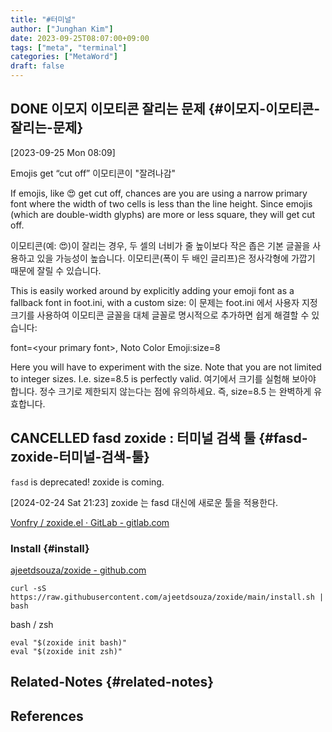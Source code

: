```yaml
---
title: "#터미널"
author: ["Junghan Kim"]
date: 2023-09-25T08:07:00+09:00
tags: ["meta", "terminal"]
categories: ["MetaWord"]
draft: false
---
```


## <span class="org-todo done DONE">DONE</span> 이모지 이모티콘 잘리는 문제 {#이모지-이모티콘-잘리는-문제}

<span class="timestamp-wrapper"><span class="timestamp">[2023-09-25 Mon 08:09]</span></span>

Emojis get “cut off” 이모티콘이 "잘려나감"

If emojis, like 😍 get cut off, chances are you are using a narrow primary font where the width of two cells is less than the line height. Since emojis (which are double-width glyphs) are more or less square, they will get cut off.

이모티콘(예: 😍)이 잘리는 경우, 두 셀의 너비가 줄 높이보다 작은 좁은 기본 글꼴을 사용하고 있을 가능성이 높습니다. 이모티콘(폭이 두 배인 글리프)은 정사각형에 가깝기 때문에 잘릴 수 있습니다.

This is easily worked around by explicitly adding your emoji font as a fallback font in foot.ini, with a custom size: 이 문제는 foot.ini 에서 사용자 지정 크기를 사용하여 이모티콘 글꼴을 대체 글꼴로 명시적으로 추가하면 쉽게 해결할 수 있습니다:

font=&lt;your primary font&gt;, Noto Color Emoji:size=8

Here you will have to experiment with the size. Note that you are not limited to integer sizes. I.e. size=8.5 is perfectly valid. 여기에서 크기를 실험해 보아야 합니다. 정수 크기로 제한되지 않는다는 점에 유의하세요. 즉, size=8.5 는 완벽하게 유효합니다.


## <span class="org-todo done CANCELLED">CANCELLED</span> fasd zoxide : 터미널 검색 툴 {#fasd-zoxide-터미널-검색-툴}

`fasd` is deprecated! zoxide is coming.

<span class="timestamp-wrapper"><span class="timestamp">[2024-02-24 Sat 21:23] </span></span> zoxide 는 fasd 대신에 새로운 툴을 적용한다.

[Vonfry / zoxide.el · GitLab - gitlab.com](https://gitlab.com/Vonfry/zoxide.el)


### Install {#install}

[ajeetdsouza/zoxide - github.com](https://github.com/ajeetdsouza/zoxide)

```text
curl -sS https://raw.githubusercontent.com/ajeetdsouza/zoxide/main/install.sh | bash
```

bash / zsh

```text
eval "$(zoxide init bash)"
eval "$(zoxide init zsh)"
```


## Related-Notes {#related-notes}

## References

<style>.csl-entry{text-indent: -1.5em; margin-left: 1.5em;}</style><div class="csl-bib-body">
</div>
